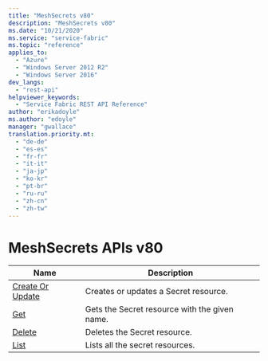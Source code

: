 ```yaml
---
title: "MeshSecrets v80"
description: "MeshSecrets v80"
ms.date: "10/21/2020"
ms.service: "service-fabric"
ms.topic: "reference"
applies_to: 
  - "Azure"
  - "Windows Server 2012 R2"
  - "Windows Server 2016"
dev_langs: 
  - "rest-api"
helpviewer_keywords: 
  - "Service Fabric REST API Reference"
author: "erikadoyle"
ms.author: "edoyle"
manager: "gwallace"
translation.priority.mt: 
  - "de-de"
  - "es-es"
  - "fr-fr"
  - "it-it"
  - "ja-jp"
  - "ko-kr"
  - "pt-br"
  - "ru-ru"
  - "zh-cn"
  - "zh-tw"
---
```

# MeshSecrets APIs v80

| Name | Description |
| --- | --- |
| [Create Or Update](sfclient-v80-api-meshsecret_createorupdate.md) | Creates or updates a Secret resource.<br/> |
| [Get](sfclient-v80-api-meshsecret_get.md) | Gets the Secret resource with the given name.<br/> |
| [Delete](sfclient-v80-api-meshsecret_delete.md) | Deletes the Secret resource.<br/> |
| [List](sfclient-v80-api-meshsecret_list.md) | Lists all the secret resources.<br/> |

